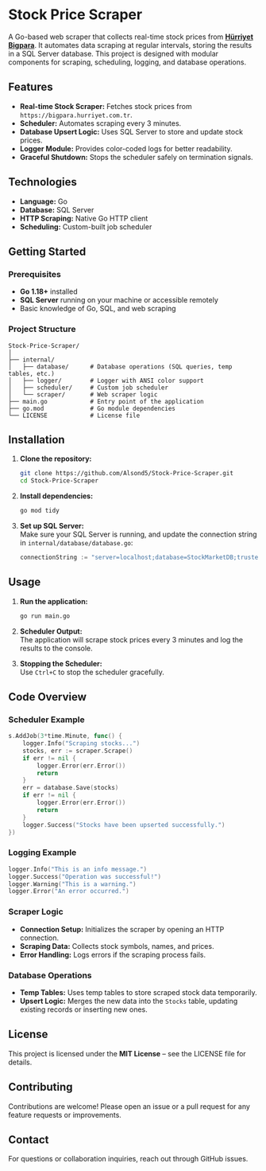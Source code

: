 
# Stock Price Scraper

A Go-based web scraper that collects real-time stock prices from **[Hürriyet Bigpara](https://bigpara.hurriyet.com.tr/borsa/canli-borsa/)**. It automates data scraping at regular intervals, storing the results in a SQL Server database. This project is designed with modular components for scraping, scheduling, logging, and database operations.

## Features

-   **Real-time Stock Scraper:** Fetches stock prices from `https://bigpara.hurriyet.com.tr`.
-   **Scheduler:** Automates scraping every 3 minutes.
-   **Database Upsert Logic:** Uses SQL Server to store and update stock prices.
-   **Logger Module:** Provides color-coded logs for better readability.
-   **Graceful Shutdown:** Stops the scheduler safely on termination signals.

## Technologies

-   **Language:** Go
-   **Database:** SQL Server
-   **HTTP Scraping:** Native Go HTTP client
-   **Scheduling:** Custom-built job scheduler

## Getting Started

### Prerequisites

-   **Go 1.18+** installed
-   **SQL Server** running on your machine or accessible remotely
-   Basic knowledge of Go, SQL, and web scraping

### Project Structure
```
Stock-Price-Scraper/
│
├── internal/
│   ├── database/      # Database operations (SQL queries, temp tables, etc.)
│   ├── logger/        # Logger with ANSI color support
│   ├── scheduler/     # Custom job scheduler
│   └── scraper/       # Web scraper logic
├── main.go            # Entry point of the application
├── go.mod             # Go module dependencies
└── LICENSE            # License file
```

## Installation

1.  **Clone the repository:**
    
    ```bash
    git clone https://github.com/Alsond5/Stock-Price-Scraper.git
    cd Stock-Price-Scraper
    ``` 
    
2.  **Install dependencies:**
    
    ```bash
    go mod tidy
    ``` 
    
3.  **Set up SQL Server:**  
    Make sure your SQL Server is running, and update the connection string in `internal/database/database.go`:
    
    ```go
    connectionString := "server=localhost;database=StockMarketDB;trusted_connection=true;trustservercertificate=true"
    ```
    

## Usage

1.  **Run the application:**
    
    ```bash
    go run main.go
    ```
    
2.  **Scheduler Output:**  
    The application will scrape stock prices every 3 minutes and log the results to the console.
    
3.  **Stopping the Scheduler:**  
    Use `Ctrl+C` to stop the scheduler gracefully.
    

## Code Overview

### Scheduler Example

```go
s.AddJob(3*time.Minute, func() {
    logger.Info("Scraping stocks...")
    stocks, err := scraper.Scrape()
    if err != nil {
        logger.Error(err.Error())
        return
    }
    err = database.Save(stocks)
    if err != nil {
        logger.Error(err.Error())
        return
    }
    logger.Success("Stocks have been upserted successfully.")
})
```

### Logging Example

```go
logger.Info("This is an info message.")
logger.Success("Operation was successful!")
logger.Warning("This is a warning.")
logger.Error("An error occurred.")
```

### Scraper Logic

-   **Connection Setup:** Initializes the scraper by opening an HTTP connection.
-   **Scraping Data:** Collects stock symbols, names, and prices.
-   **Error Handling:** Logs errors if the scraping process fails.

### Database Operations

-   **Temp Tables:** Uses temp tables to store scraped stock data temporarily.
-   **Upsert Logic:** Merges the new data into the `Stocks` table, updating existing records or inserting new ones.

## License

This project is licensed under the **MIT License** – see the LICENSE file for details.

## Contributing

Contributions are welcome! Please open an issue or a pull request for any feature requests or improvements.

## Contact

For questions or collaboration inquiries, reach out through GitHub issues.